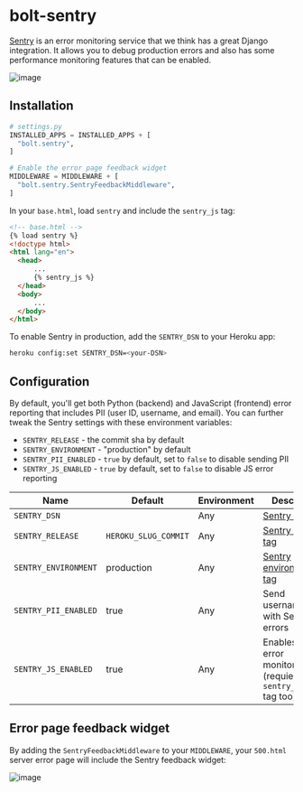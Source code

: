 # bolt-sentry

[Sentry](https://sentry.io/) is an error monitoring service that we think has a great Django integration.
It allows you to debug production errors and also has some performance monitoring features that can be enabled.

![image](https://user-images.githubusercontent.com/649496/213781768-182322e6-edf0-4d98-8b37-ab564ef23c3b.png)

## Installation

```python
# settings.py
INSTALLED_APPS = INSTALLED_APPS + [
  "bolt.sentry",
]

# Enable the error page feedback widget
MIDDLEWARE = MIDDLEWARE + [
  "bolt.sentry.SentryFeedbackMiddleware",
]
```

In your `base.html`, load `sentry` and include the `sentry_js` tag:

```html
<!-- base.html -->
{% load sentry %}
<!doctype html>
<html lang="en">
  <head>
      ...
      {% sentry_js %}
  </head>
  <body>
      ...
  </body>
</html>
```

To enable Sentry in production, add the `SENTRY_DSN` to your Heroku app:

```sh
heroku config:set SENTRY_DSN=<your-DSN>
```

## Configuration

By default, you'll get both Python (backend) and JavaScript (frontend) error reporting that includes PII (user ID, username, and email).
You can further tweak the Sentry settings with these environment variables:

- `SENTRY_RELEASE` - the commit sha by default
- `SENTRY_ENVIRONMENT` - "production" by default
- `SENTRY_PII_ENABLED` - `true` by default, set to `false` to disable sending PII
- `SENTRY_JS_ENABLED` - `true` by default, set to `false` to disable JS error reporting

| Name | Default | Environment | Description |
| ---- | ------- | ----------- | ----------- |
| `SENTRY_DSN` | | Any | [Sentry DSN](https://docs.sentry.io/product/sentry-basics/dsn-explainer/) |
| `SENTRY_RELEASE` | `HEROKU_SLUG_COMMIT` | Any | [Sentry release tag](https://docs.sentry.io/product/releases/) |
| `SENTRY_ENVIRONMENT` | production | Any | [Sentry environment tag](https://docs.sentry.io/product/sentry-basics/environments/) |
| `SENTRY_PII_ENABLED` | true | Any | Send username/email with Sentry errors |
| `SENTRY_JS_ENABLED` | true | Any | Enables JS error monitoring (requiers `{% sentry_js %}` tag too) |

## Error page feedback widget

By adding the `SentryFeedbackMiddleware` to your `MIDDLEWARE`,
your `500.html` server error page will include the Sentry feedback widget:

![image](https://user-images.githubusercontent.com/649496/213781811-418500fa-b7f8-43f1-8d28-4fde1bfe2b4b.png)

